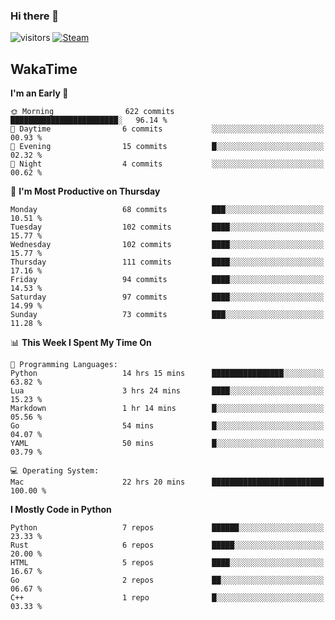 ### Hi there 👋

![visitors](https://visitor-badge.glitch.me/badge?page_id=zhourunlai)
[![Steam](https://img.shields.io/badge/dynamic/json?url=https%3A%2F%2Fapi.swo.moe%2Fstats%2Fsteamgames%2F76561198285156854&query=count&color=0b1a37&label=Steam&labelColor=134375&logo=steam&suffix=+games&cacheSeconds=3600)](http://steamcommunity.com/profiles/76561198285156854)

## WakaTime
<!--START_SECTION:waka-->
**I'm an Early 🐤** 

```text
🌞 Morning                622 commits         ████████████████████████░   96.14 % 
🌆 Daytime                6 commits           ░░░░░░░░░░░░░░░░░░░░░░░░░   00.93 % 
🌃 Evening                15 commits          █░░░░░░░░░░░░░░░░░░░░░░░░   02.32 % 
🌙 Night                  4 commits           ░░░░░░░░░░░░░░░░░░░░░░░░░   00.62 % 
```
📅 **I'm Most Productive on Thursday** 

```text
Monday                   68 commits          ███░░░░░░░░░░░░░░░░░░░░░░   10.51 % 
Tuesday                  102 commits         ████░░░░░░░░░░░░░░░░░░░░░   15.77 % 
Wednesday                102 commits         ████░░░░░░░░░░░░░░░░░░░░░   15.77 % 
Thursday                 111 commits         ████░░░░░░░░░░░░░░░░░░░░░   17.16 % 
Friday                   94 commits          ████░░░░░░░░░░░░░░░░░░░░░   14.53 % 
Saturday                 97 commits          ████░░░░░░░░░░░░░░░░░░░░░   14.99 % 
Sunday                   73 commits          ███░░░░░░░░░░░░░░░░░░░░░░   11.28 % 
```


📊 **This Week I Spent My Time On** 

```text
💬 Programming Languages: 
Python                   14 hrs 15 mins      ████████████████░░░░░░░░░   63.82 % 
Lua                      3 hrs 24 mins       ████░░░░░░░░░░░░░░░░░░░░░   15.23 % 
Markdown                 1 hr 14 mins        █░░░░░░░░░░░░░░░░░░░░░░░░   05.56 % 
Go                       54 mins             █░░░░░░░░░░░░░░░░░░░░░░░░   04.07 % 
YAML                     50 mins             █░░░░░░░░░░░░░░░░░░░░░░░░   03.79 % 

💻 Operating System: 
Mac                      22 hrs 20 mins      █████████████████████████   100.00 % 
```

**I Mostly Code in Python** 

```text
Python                   7 repos             ██████░░░░░░░░░░░░░░░░░░░   23.33 % 
Rust                     6 repos             █████░░░░░░░░░░░░░░░░░░░░   20.00 % 
HTML                     5 repos             ████░░░░░░░░░░░░░░░░░░░░░   16.67 % 
Go                       2 repos             ██░░░░░░░░░░░░░░░░░░░░░░░   06.67 % 
C++                      1 repo              █░░░░░░░░░░░░░░░░░░░░░░░░   03.33 % 
```




<!--END_SECTION:waka-->
